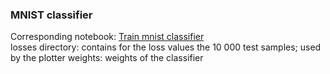 ### MNIST classifier
Corresponding notebook: [Train mnist classifier](https://colab.research.google.com/drive/1ExE-VrCrn1OxJR3Sbpil6B0q_UGwLGgS)  
losses directory: contains for the loss values the 10 000 test samples; used by the plotter
weights: weights of the classifier
